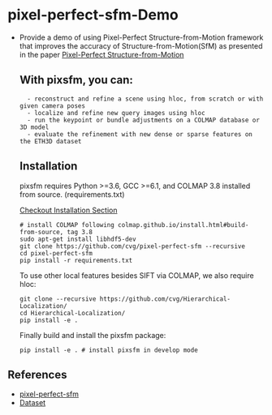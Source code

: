 # pixel-perfect-sfm-Demo

- Provide a demo of using Pixel-Perfect Structure-from-Motion framework that improves the accuracy of Structure-from-Motion(SfM) as presented in the paper [Pixel-Perfect Structure-from-Motion](https://arxiv.org/abs/2108.08291)

  ## With pixsfm, you can:

        - reconstruct and refine a scene using hloc, from scratch or with given camera poses
        - localize and refine new query images using hloc
        - run the keypoint or bundle adjustments on a COLMAP database or 3D model
        - evaluate the refinement with new dense or sparse features on the ETH3D dataset

  ## Installation

  pixsfm requires Python >=3.6, GCC >=6.1, and COLMAP 3.8 installed from source. (requirements.txt)

  [Checkout Installation Section](https://github.com/cvg/pixel-perfect-sfm?tab=readme-ov-file#installation)

  ```
  # install COLMAP following colmap.github.io/install.html#build-from-source, tag 3.8
  sudo apt-get install libhdf5-dev
  git clone https://github.com/cvg/pixel-perfect-sfm --recursive
  cd pixel-perfect-sfm
  pip install -r requirements.txt
  ```

  To use other local features besides SIFT via COLMAP, we also require hloc:

  ```
  git clone --recursive https://github.com/cvg/Hierarchical-Localization/
  cd Hierarchical-Localization/
  pip install -e .
  ```

  Finally build and install the pixsfm package:

  ```
  pip install -e . # install pixsfm in develop mode
  ```

## References

- [pixel-perfect-sfm](https://github.com/cvg/pixel-perfect-sfm)
- [Dataset](https://documents.epfl.ch/groups/c/cv/cvlab-unit/www/data/multiview/fountain_dense.html)
